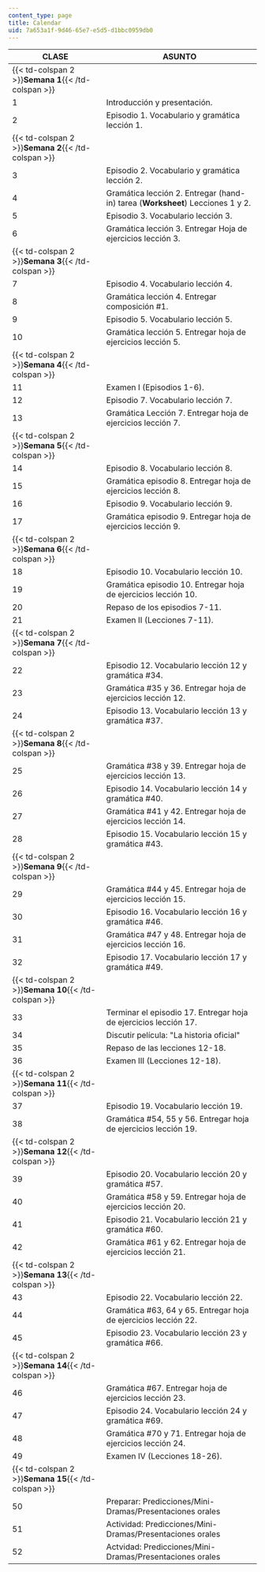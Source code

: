 ```yaml
---
content_type: page
title: Calendar
uid: 7a653a1f-9d46-65e7-e5d5-d1bbc0959db0
---
```


| CLASE | ASUNTO |
| --- | --- |
| {{< td-colspan 2 >}}**Semana 1**{{< /td-colspan >}} ||
| 1 | Introducción y presentación. |
| 2 | Episodio 1. Vocabulario y gramática lección 1. |
| {{< td-colspan 2 >}}**Semana 2**{{< /td-colspan >}} ||
| 3 | Episodio 2. Vocabulario y gramática lección 2. |
| 4 | Gramática lección 2. Entregar (hand-in) tarea (**Worksheet**) Lecciones 1 y 2. |
| 5 | Episodio 3. Vocabulario lección 3. |
| 6 | Gramática lección 3. Entregar Hoja de ejercicios lección 3. |
| {{< td-colspan 2 >}}**Semana 3**{{< /td-colspan >}} ||
| 7 | Episodio 4. Vocabulario lección 4. |
| 8 | Gramática lección 4. Entregar composición #1. |
| 9 | Episodio 5. Vocabulario lección 5. |
| 10 | Gramática lección 5. Entregar hoja de ejercicios lección 5. |
| {{< td-colspan 2 >}}**Semana 4**{{< /td-colspan >}} ||
| 11 | Examen I (Episodios 1-6). |
| 12 | Episodio 7. Vocabulario lección 7. |
| 13 | Gramática Lección 7. Entregar hoja de ejercicios lección 7. |
| {{< td-colspan 2 >}}**Semana 5**{{< /td-colspan >}} ||
| 14 | Episodio 8. Vocabulario lección 8. |
| 15 | Gramática episodio 8. Entregar hoja de ejercicios lección 8. |
| 16 | Episodio 9. Vocabulario lección 9. |
| 17 | Gramática episodio 9. Entregar hoja de ejercicios lección 9. |
| {{< td-colspan 2 >}}**Semana 6**{{< /td-colspan >}} ||
| 18 | Episodio 10. Vocabulario lección 10. |
| 19 | Gramática episodio 10. Entregar hoja de ejercicios lección 10. |
| 20 | Repaso de los episodios 7-11. |
| 21 | Examen II (Lecciones 7-11). |
| {{< td-colspan 2 >}}**Semana 7**{{< /td-colspan >}} ||
| 22 | Episodio 12. Vocabulario lección 12 y gramática #34. |
| 23 | Gramática #35 y 36. Entregar hoja de ejercicios lección 12. |
| 24 | Episodio 13. Vocabulario lección 13 y gramática #37. |
| {{< td-colspan 2 >}}**Semana 8**{{< /td-colspan >}} ||
| 25 | Gramática #38 y 39. Entregar hoja de ejercicios lección 13. |
| 26 | Episodio 14. Vocabulario lección 14 y gramática #40. |
| 27 | Gramática #41 y 42. Entregar hoja de ejercicios lección 14. |
| 28 | Episodio 15. Vocabulario lección 15 y gramática #43. |
| {{< td-colspan 2 >}}**Semana 9**{{< /td-colspan >}} ||
| 29 | Gramática #44 y 45. Entregar hoja de ejercicios lección 15. |
| 30 | Episodio 16. Vocabulario lección 16 y gramática #46. |
| 31 | Gramática #47 y 48. Entregar hoja de ejercicios lección 16. |
| 32 | Episodio 17. Vocabulario lección 17 y gramática #49. |
| {{< td-colspan 2 >}}**Semana 10**{{< /td-colspan >}} ||
| 33 | Terminar el episodio 17. Entregar hoja de ejercicios lección 17. |
| 34 | Discutir película: "La historia oficial" |
| 35 | Repaso de las lecciones 12-18. |
| 36 | Examen III (Lecciones 12-18). |
| {{< td-colspan 2 >}}**Semana 11**{{< /td-colspan >}} ||
| 37 | Episodio 19. Vocabulario lección 19. |
| 38 | Gramática #54, 55 y 56. Entregar hoja de ejercicios lección 19. |
| {{< td-colspan 2 >}}**Semana 12**{{< /td-colspan >}} ||
| 39 | Episodio 20. Vocabulario lección 20 y gramática #57. |
| 40 | Gramática #58 y 59. Entregar hoja de ejercicios lección 20. |
| 41 | Episodio 21. Vocabulario lección 21 y gramática #60. |
| 42 | Gramática #61 y 62. Entregar hoja de ejercicios lección 21. |
| {{< td-colspan 2 >}}**Semana 13**{{< /td-colspan >}} ||
| 43 | Episodio 22. Vocabulario lección 22. |
| 44 | Gramática #63, 64 y 65. Entregar hoja de ejercicios lección 22. |
| 45 | Episodio 23. Vocabulario lección 23 y gramática #66. |
| {{< td-colspan 2 >}}**Semana 14**{{< /td-colspan >}} ||
| 46 | Gramática #67. Entregar hoja de ejercicios lección 23. |
| 47 | Episodio 24. Vocabulario lección 24 y gramática #69. |
| 48 | Gramática #70 y 71. Entregar hoja de ejercicios lección 24. |
| 49 | Examen IV (Lecciones 18-26). |
| {{< td-colspan 2 >}}**Semana 15**{{< /td-colspan >}} ||
| 50 | Preparar: Predicciones/Mini-Dramas/Presentaciones orales |
| 51 | Actividad: Predicciones/Mini-Dramas/Presentaciones orales |
| 52 | Actvidad: Predicciones/Mini-Dramas/Presentaciones orales